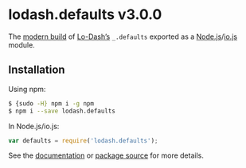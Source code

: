 # lodash.defaults v3.0.0

The [modern build](https://github.com/lodash/lodash/wiki/Build-Differences) of [Lo-Dash’s](https://lodash.com/) `_.defaults` exported as a [Node.js](http://nodejs.org/)/[io.js](https://iojs.org/) module.

## Installation

Using npm:

```bash
$ {sudo -H} npm i -g npm
$ npm i --save lodash.defaults
```

In Node.js/io.js:

```js
var defaults = require('lodash.defaults');
```

See the [documentation](https://lodash.com/docs#defaults) or [package source](https://github.com/lodash/lodash/blob/3.0.0-npm-packages/lodash.defaults) for more details.
